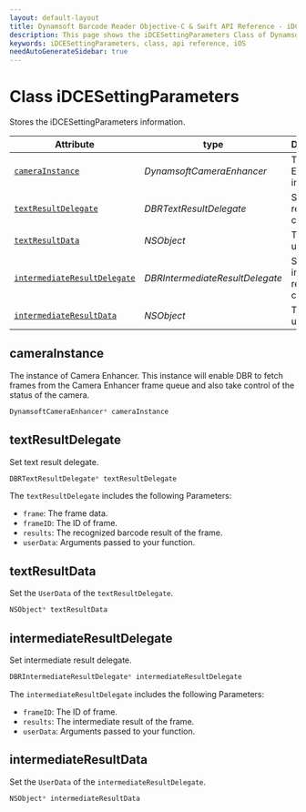 ```yaml
---
layout: default-layout
title: Dynamsoft Barcode Reader Objective-C & Swift API Reference - iDCESettingParameters Class
description: This page shows the iDCESettingParameters Class of Dynamsoft Barcode Reader for iOS SDK.
keywords: iDCESettingParameters, class, api reference, iOS
needAutoGenerateSidebar: true
---
```


# Class iDCESettingParameters

Stores the iDCESettingParameters information.

| Attribute | type | Descriptions |
|-----------|------| ------------ |
| [`cameraInstance`](#camerainstance) | *DynamsoftCameraEnhancer* | The Camera Enhancer instance |
| [`textResultDelegate`](#textresultdelegate) | *DBRTextResultDelegate* | Set text result callback. |
| [`textResultData`](#textresultdata) | *NSObject* | Transfer user data. |
| [`intermediateResultDelegate`](#intermediateresultdelegate) | *DBRIntermediateResultDelegate* | Set intermediate result callback. |
| [`intermediateResultData`](#intermediateresultdata) | *NSObject* | Transfer user data. |

## cameraInstance

The instance of Camera Enhancer. This instance will enable DBR to fetch frames from the Camera Enhancer frame queue and also take control of the status of the camera.

```objectivec
DynamsoftCameraEnhancer* cameraInstance
```

## textResultDelegate

Set text result delegate.

```objectivec
DBRTextResultDelegate* textResultDelegate
```

The `textResultDelegate` includes the following Parameters:

- `frame`: The frame data.
- `frameID`: The ID of frame.
- `results`: The recognized barcode result of the frame.
- `userData`: Arguments passed to your function.

## textResultData

Set the `UserData` of the `textResultDelegate`.

```objectivec
NSObject* textResultData
```

## intermediateResultDelegate

Set intermediate result delegate.

```objectivec
DBRIntermediateResultDelegate* intermediateResultDelegate
```

The `intermediateResultDelegate` includes the following Parameters:

- `frameID`: The ID of frame.
- `results`: The intermediate result of the frame.
- `userData`: Arguments passed to your function.

## intermediateResultData

Set the `UserData` of the `intermediateResultDelegate`.

```objectivec
NSObject* intermediateResultData
```
